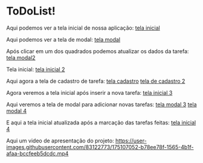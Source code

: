 # ToDoList!

Aqui podemos ver a tela inicial de nossa aplicação:
[tela inicial](https://user-images.githubusercontent.com/83122773/175105270-cd1c91e5-e789-45c4-a24f-b342e7ab09d7.jpeg)



Aqui podemos ver a tela de modal:
[tela modal](https://user-images.githubusercontent.com/83122773/175105266-da6ec301-99cd-49f4-9c8c-5971bd0fd1b9.jpeg)

Após clicar em um dos quadrados podemos atualizar os dados da tarefa:
[tela modal2](https://user-images.githubusercontent.com/83122773/175105263-499eabe7-8a30-4bf5-9382-6eb063951d90.jpeg)

Tela inicial: 
[tela inicial 2](https://user-images.githubusercontent.com/83122773/175105261-c5953378-1c2a-427c-b6fc-0f06b1eab090.jpeg)



Aqui agora a tela de cadastro de tarefa:
[tela cadastro](https://user-images.githubusercontent.com/83122773/175105260-3782ec25-ae86-4fe2-af14-bc52d9d33ee9.jpeg)
[tela de cadastro 2](https://user-images.githubusercontent.com/83122773/175105257-4c34e73e-1e4c-40ff-b209-6dfbdc3f4dfd.jpeg)

Agora veremos a tela inicial após inserir a nova tarefa:
[tela inicial 3](https://user-images.githubusercontent.com/83122773/175105256-5170a9b4-dce5-4289-9b7c-f9a836c7cbde.jpeg)

Aqui veremos a tela de modal para adicionar novas tarefas:
[tela modal 3](https://user-images.githubusercontent.com/83122773/175105278-f4a00c36-f699-45a8-ad61-4079a9e650d1.jpeg)
[tela modal 4](https://user-images.githubusercontent.com/83122773/175105275-63e6a112-3d42-4e7f-a62c-4dd81630c480.jpeg)

E aqui a tela inicial atualizada após a marcação das tarefas feitas:
[tela inicial 4](https://user-images.githubusercontent.com/83122773/175105272-b183444a-8c17-450f-ad2f-03f43ff66a47.jpeg)



Aqui um video de apresentação do projeto:
https://user-images.githubusercontent.com/83122773/175107052-b78ee78f-1565-4b1f-afaa-bccfeeb5dcdc.mp4


